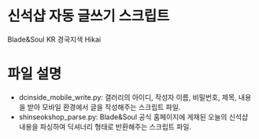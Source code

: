 # 신석샵 자동 글쓰기 스크립트
 Blade&Soul KR 경국지색 Hikai

# 파일 설명
 - dcinside_mobile_write.py: 갤러리의 아이디, 작성자 이름, 비밀번호, 제목, 내용을 받아 모바일 환경에서 글을 작성해주는 스크립트 파일.
 - shinseokshop_parse.py: Blade&Soul 공식 홈페이지에 게재된 오늘의 신석샵 내용을 파싱하여 딕셔너리 형태로 반환해주는 스크립트 파일.